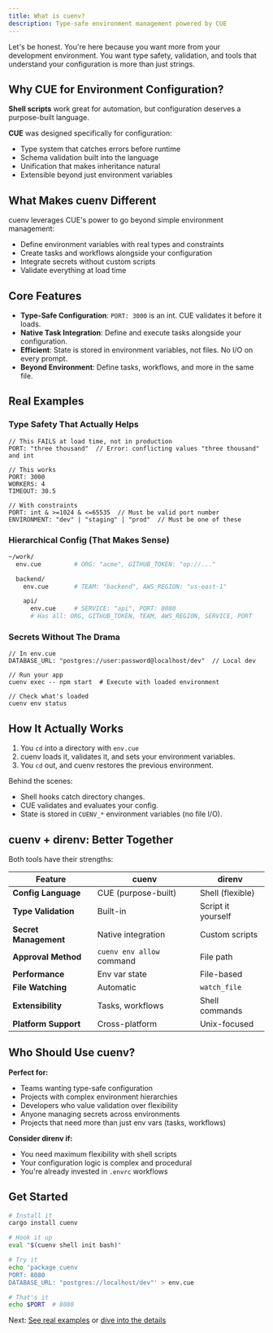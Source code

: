 ```yaml
---
title: What is cuenv?
description: Type-safe environment management powered by CUE
---
```


Let's be honest. You're here because you want more from your development environment. You want type safety, validation, and tools that understand your configuration is more than just strings.

## Why CUE for Environment Configuration?

**Shell scripts** work great for automation, but configuration deserves a purpose-built language.

**CUE** was designed specifically for configuration:

- Type system that catches errors before runtime
- Schema validation built into the language
- Unification that makes inheritance natural
- Extensible beyond just environment variables

## What Makes cuenv Different

cuenv leverages CUE's power to go beyond simple environment management:

- Define environment variables with real types and constraints
- Create tasks and workflows alongside your configuration
- Integrate secrets without custom scripts
- Validate everything at load time

## Core Features

- **Type-Safe Configuration**: `PORT: 3000` is an int. CUE validates it before it loads.
- **Native Task Integration**: Define and execute tasks alongside your configuration.
- **Efficient**: State is stored in environment variables, not files. No I/O on every prompt.
- **Beyond Environment**: Define tasks, workflows, and more in the same file.

## Real Examples

### Type Safety That Actually Helps

```cue
// This FAILS at load time, not in production
PORT: "three thousand"  // Error: conflicting values "three thousand" and int

// This works
PORT: 3000
WORKERS: 4
TIMEOUT: 30.5

// With constraints
PORT: int & >=1024 & <=65535  // Must be valid port number
ENVIRONMENT: "dev" | "staging" | "prod"  // Must be one of these
```

### Hierarchical Config (That Makes Sense)

```bash
~/work/
  env.cue         # ORG: "acme", GITHUB_TOKEN: "op://..."

  backend/
    env.cue       # TEAM: "backend", AWS_REGION: "us-east-1"

    api/
      env.cue     # SERVICE: "api", PORT: 8080
      # Has all: ORG, GITHUB_TOKEN, TEAM, AWS_REGION, SERVICE, PORT
```

### Secrets Without The Drama

```cue
// In env.cue
DATABASE_URL: "postgres://user:password@localhost/dev"  // Local dev

// Run your app
cuenv exec -- npm start  # Execute with loaded environment

// Check what's loaded
cuenv env status
```

## How It Actually Works

1. You `cd` into a directory with `env.cue`
2. cuenv loads it, validates it, and sets your environment variables.
3. You `cd` out, and cuenv restores the previous environment.

Behind the scenes:

- Shell hooks catch directory changes.
- CUE validates and evaluates your config.
- State is stored in `CUENV_*` environment variables (no file I/O).

## cuenv + direnv: Better Together

Both tools have their strengths:

| Feature               | cuenv                     | direnv             |
| --------------------- | ------------------------- | ------------------ |
| **Config Language**   | CUE (purpose-built)       | Shell (flexible)   |
| **Type Validation**   | Built-in                  | Script it yourself |
| **Secret Management** | Native integration        | Custom scripts     |
| **Approval Method**   | `cuenv env allow` command | File path          |
| **Performance**       | Env var state             | File-based         |
| **File Watching**     | Automatic                 | `watch_file`       |
| **Extensibility**     | Tasks, workflows          | Shell commands     |
| **Platform Support**  | Cross-platform            | Unix-focused       |

## Who Should Use cuenv?

**Perfect for:**

- Teams wanting type-safe configuration
- Projects with complex environment hierarchies
- Developers who value validation over flexibility
- Anyone managing secrets across environments
- Projects that need more than just env vars (tasks, workflows)

**Consider direnv if:**

- You need maximum flexibility with shell scripts
- Your configuration logic is complex and procedural
- You're already invested in `.envrc` workflows

## Get Started

```bash
# Install it
cargo install cuenv

# Hook it up
eval "$(cuenv shell init bash)"

# Try it
echo 'package cuenv
PORT: 8080
DATABASE_URL: "postgres://localhost/dev"' > env.cue

# That's it
echo $PORT  # 8080
```

Next: [See real examples](/quickstart/) or [dive into the details](/guides/cue-format/)
